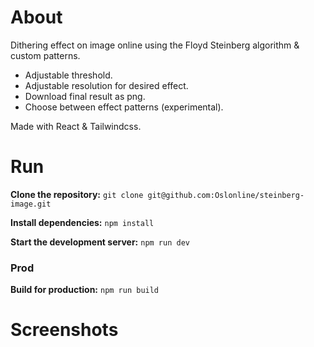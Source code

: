 # About

Dithering effect on image online using the Floyd Steinberg algorithm & custom patterns.

- Adjustable threshold.
- Adjustable resolution for desired effect.
- Download final result as png.
- Choose between effect patterns (experimental).

Made with React & Tailwindcss.

# Run

**Clone the repository:**
`git clone git@github.com:Oslonline/steinberg-image.git`

**Install dependencies:**
`npm install`

**Start the development server:**
`npm run dev`

### Prod

**Build for production:**
`npm run build`

# Screenshots
